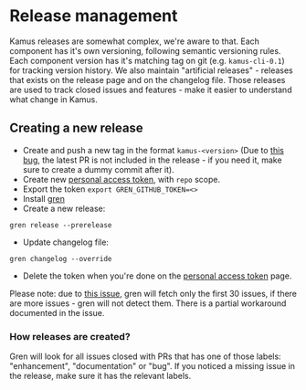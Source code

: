 # Release management
Kamus releases are somewhat complex, we're aware to that.
Each component has it's own versioning, following semantic versioning rules.
Each component version has it's matching tag on git (e.g. `kamus-cli-0.1`) for tracking version history.
We also maintain "artificial releases" - releases that exists on the release page and on the changelog file. Those releases are used to track closed issues and features - make it easier to understand what change in Kamus.

## Creating a new release
* Create and push a new tag in the format `kamus-<version>` (Due to [this bug][pr-bug], the latest PR is not included in the release - if you need it, make sure to create a dummy commit after it).
* Create new [personal access token], with `repo` scope.
* Export the token `export GREN_GITHUB_TOKEN=<>`
* Install [gren]
* Create a new release:
```
gren release --prerelease
```
* Update changelog file:
```
gren changelog --override 
```

* Delete the token when you're done on the [personal access token] page.

Please note: due to [this issue][issues-bug], gren will fetch only the first 30 issues, if there are more issues - gren will not detect them. There is a partial workaround documented in the issue.

### How releases are created?
Gren will look for all issues closed with PRs that has one of those labels: "enhancement", "documentation" or "bug". If you noticed a missing issue in the release, make sure it has the relevant labels.

[personal access token]: https://github.com/settings/tokens
[gren]: https://github.com/github-tools/github-release-notes
[pr-bug]: https://github.com/github-tools/github-release-notes/issues/128
[issues-bug]: https://github.com/github-tools/github-release-notes/issues/209